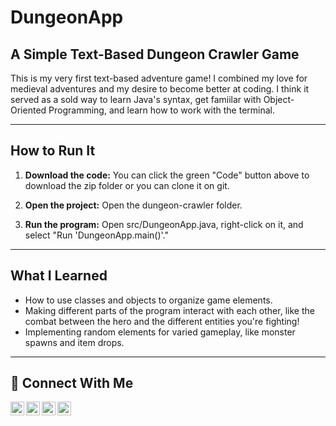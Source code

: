 <h1 id="dungeonapp">DungeonApp</h1>
<h2 id="a-simple-text-based-dungeon-crawler-game">A Simple Text-Based Dungeon Crawler Game</h2>

<p>This is my very first text-based adventure game! I combined my love for medieval adventures and my desire to become better at coding. I think it served as a sold way to learn Java's syntax, get famiilar with Object-Oriented Programming, and learn how to work with the terminal.</p>

<hr/>

<h2 id="how-to-run-it">How to Run It</h2>
<ol>
    <li>
        <p><strong>Download the code:</strong> You can click the green &quot;Code&quot; button above to download the zip folder or you can clone it on git.</p>
</code></pre>
    </li>
    <li>
        <p><strong>Open the project:</strong> Open the dungeon-crawler folder.</p>
    </li>
    <li>
        <p><strong>Run the program:</strong> Open src/DungeonApp.java, right-click on it, and select &quot;Run &#39;DungeonApp.main()&#39;.&quot;</p>
    </li>
</ol>

<hr/>

<h2 id="what-i-learned">What I Learned</h2>
<ul>
    <li>How to use classes and objects to organize game elements.</li>
    <li>Making different parts of the program interact with each other, like the combat between the hero and the different entities you're fighting!</li>
    <li>Implementing random elements for varied gameplay, like monster spawns and item drops.</li>
</ul>

<hr/>

<h2 id="connect-with-me">🤳 Connect With Me</h2>

<p><a href="https://www.youtube.com/c/___________"><img alt="___________ | YouTube" src="https://cdn.jsdelivr.net/npm/simple-icons@v3/icons/youtube.svg" width="22px" align="left" /></a>
<a href="https://twitter.com/___________"><img alt="___________ | Twitter" src="https://cdn.jsdelivr.net/npm/simple-icons@v3/icons/twitter.svg" width="22px" align="left" /></a>
<a href="https://linkedin.com/in/nick-colon"><img alt="___________ | LinkedIn" src="https://cdn.jsdelivr.net/npm/simple-icons@v3/icons/linkedin.svg" width="22px" align="left" /></a>
<a href="https://www.instagram.com/___________"><img alt="___________ | Instagram" src="https://cdn.jsdelivr.net/npm/simple-icons@v3/icons/instagram.svg" width="22px" align="left" /></a></p>

